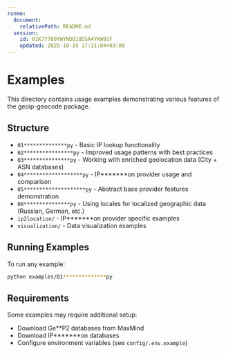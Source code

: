 ```yaml
---
runme:
  document:
    relativePath: README.md
  session:
    id: 01K7Y780YWYNDQ18DSA4YKW9SF
    updated: 2025-10-19 17:31:04+03:00
---
```


# Examples

This directory contains usage examples demonstrating various features of the geoip-geocode package.

## Structure

- `01**************py` - Basic IP lookup functionality
- `02****************py` - Improved usage patterns with best practices
- `03***************py` - Working with enriched geolocation data (City + ASN databases)
- `04*******************py` - IP*******on provider usage and comparison
- `05********************py` - Abstract base provider features demonstration
- `06***************py` - Using locales for localized geographic data (Russian, German, etc.)
- `ip2location/` - IP*******on provider specific examples
- `visualization/` - Data visualization examples

## Running Examples

To run any example:

```bash
python examples/01**************py
```

## Requirements

Some examples may require additional setup:

- Download Ge**P2 databases from MaxMind
- Download IP*******on databases
- Configure environment variables (see `config/.env.example`)

